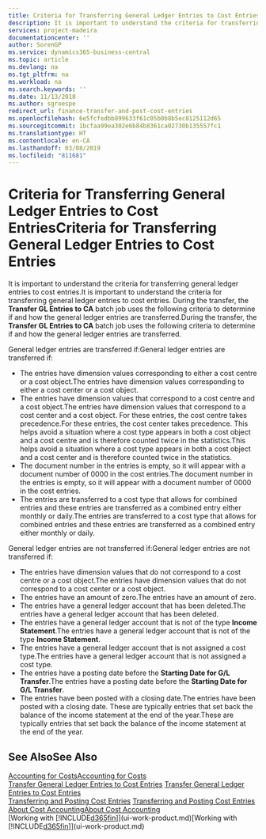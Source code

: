 ```yaml
---
title: Criteria for Transferring General Ledger Entries to Cost Entries | Microsoft Docs
description: It is important to understand the criteria for transferring general ledger entries to cost entries. During the transfer, the **Transfer GL Entries to CA** batch job uses the following criteria to determine if and how the general ledger entries are transferred.
services: project-madeira
documentationcenter: ''
author: SorenGP
ms.service: dynamics365-business-central
ms.topic: article
ms.devlang: na
ms.tgt_pltfrm: na
ms.workload: na
ms.search.keywords: ''
ms.date: 11/13/2018
ms.author: sgroespe
redirect_url: finance-transfer-and-post-cost-entries
ms.openlocfilehash: 6e5fcfedbb899633f61c05b0b8b5ec8125112d65
ms.sourcegitcommit: 1bcfaa99ea302e6b84b8361ca02730b135557fc1
ms.translationtype: HT
ms.contentlocale: en-CA
ms.lasthandoff: 03/08/2019
ms.locfileid: "811681"
---
```

# <a name="criteria-for-transferring-general-ledger-entries-to-cost-entries"></a><span data-ttu-id="b51fe-104">Criteria for Transferring General Ledger Entries to Cost Entries</span><span class="sxs-lookup"><span data-stu-id="b51fe-104">Criteria for Transferring General Ledger Entries to Cost Entries</span></span>
<span data-ttu-id="b51fe-105">It is important to understand the criteria for transferring general ledger entries to cost entries.</span><span class="sxs-lookup"><span data-stu-id="b51fe-105">It is important to understand the criteria for transferring general ledger entries to cost entries.</span></span> <span data-ttu-id="b51fe-106">During the transfer, the **Transfer GL Entries to CA** batch job uses the following criteria to determine if and how the general ledger entries are transferred.</span><span class="sxs-lookup"><span data-stu-id="b51fe-106">During the transfer, the **Transfer GL Entries to CA** batch job uses the following criteria to determine if and how the general ledger entries are transferred.</span></span>  

<span data-ttu-id="b51fe-107">General ledger entries are transferred if:</span><span class="sxs-lookup"><span data-stu-id="b51fe-107">General ledger entries are transferred if:</span></span>  

-   <span data-ttu-id="b51fe-108">The entries have dimension values corresponding to either a cost centre or a cost object.</span><span class="sxs-lookup"><span data-stu-id="b51fe-108">The entries have dimension values corresponding to either a cost center or a cost object.</span></span>  
-   <span data-ttu-id="b51fe-109">The entries have dimension values that correspond to a cost centre and a cost object.</span><span class="sxs-lookup"><span data-stu-id="b51fe-109">The entries have dimension values that correspond to a cost center and a cost object.</span></span> <span data-ttu-id="b51fe-110">For these entries, the cost centre takes precedence.</span><span class="sxs-lookup"><span data-stu-id="b51fe-110">For these entries, the cost center takes precedence.</span></span> <span data-ttu-id="b51fe-111">This helps avoid a situation where a cost type appears in both a cost object and a cost centre and is therefore counted twice in the statistics.</span><span class="sxs-lookup"><span data-stu-id="b51fe-111">This helps avoid a situation where a cost type appears in both a cost object and a cost center and is therefore counted twice in the statistics.</span></span>  
-   <span data-ttu-id="b51fe-112">The document number in the entries is empty, so it will appear with a document number of 0000 in the cost entries.</span><span class="sxs-lookup"><span data-stu-id="b51fe-112">The document number in the entries is empty, so it will appear with a document number of 0000 in the cost entries.</span></span>  
-   <span data-ttu-id="b51fe-113">The entries are transferred to a cost type that allows for combined entries and these entries are transferred as a combined entry either monthly or daily.</span><span class="sxs-lookup"><span data-stu-id="b51fe-113">The entries are transferred to a cost type that allows for combined entries and these entries are transferred as a combined entry either monthly or daily.</span></span>  

<span data-ttu-id="b51fe-114">General ledger entries are not transferred if:</span><span class="sxs-lookup"><span data-stu-id="b51fe-114">General ledger entries are not transferred if:</span></span>  

-   <span data-ttu-id="b51fe-115">The entries have dimension values that do not correspond to a cost centre or a cost object.</span><span class="sxs-lookup"><span data-stu-id="b51fe-115">The entries have dimension values that do not correspond to a cost center or a cost object.</span></span>  
-   <span data-ttu-id="b51fe-116">The entries have an amount of zero.</span><span class="sxs-lookup"><span data-stu-id="b51fe-116">The entries have an amount of zero.</span></span>  
-   <span data-ttu-id="b51fe-117">The entries have a general ledger account that has been deleted.</span><span class="sxs-lookup"><span data-stu-id="b51fe-117">The entries have a general ledger account that has been deleted.</span></span>  
-   <span data-ttu-id="b51fe-118">The entries have a general ledger account that is not of the type **Income Statement**.</span><span class="sxs-lookup"><span data-stu-id="b51fe-118">The entries have a general ledger account that is not of the type **Income Statement**.</span></span>  
-   <span data-ttu-id="b51fe-119">The entries have a general ledger account that is not assigned a cost type.</span><span class="sxs-lookup"><span data-stu-id="b51fe-119">The entries have a general ledger account that is not assigned a cost type.</span></span>  
-   <span data-ttu-id="b51fe-120">The entries have a posting date before the **Starting Date for G/L Transfer**.</span><span class="sxs-lookup"><span data-stu-id="b51fe-120">The entries have a posting date before the **Starting Date for G/L Transfer**.</span></span>  
-   <span data-ttu-id="b51fe-121">The entries have been posted with a closing date.</span><span class="sxs-lookup"><span data-stu-id="b51fe-121">The entries have been posted with a closing date.</span></span> <span data-ttu-id="b51fe-122">These are typically entries that set back the balance of the income statement at the end of the year.</span><span class="sxs-lookup"><span data-stu-id="b51fe-122">These are typically entries that set back the balance of the income statement at the end of the year.</span></span>  

## <a name="see-also"></a><span data-ttu-id="b51fe-123">See Also</span><span class="sxs-lookup"><span data-stu-id="b51fe-123">See Also</span></span>  
[<span data-ttu-id="b51fe-124">Accounting for Costs</span><span class="sxs-lookup"><span data-stu-id="b51fe-124">Accounting for Costs</span></span>](finance-manage-cost-accounting.md)  
 <span data-ttu-id="b51fe-125">[Transfer General Ledger Entries to Cost Entries](finance-how-to-transfer-general-ledger-entries-to-cost-entries.md) </span><span class="sxs-lookup"><span data-stu-id="b51fe-125">[Transfer General Ledger Entries to Cost Entries](finance-how-to-transfer-general-ledger-entries-to-cost-entries.md) </span></span>  
 <span data-ttu-id="b51fe-126">[Transferring and Posting Cost Entries](finance-transfer-and-post-cost-entries.md) </span><span class="sxs-lookup"><span data-stu-id="b51fe-126">[Transferring and Posting Cost Entries](finance-transfer-and-post-cost-entries.md) </span></span>  
 [<span data-ttu-id="b51fe-127">About Cost Accounting</span><span class="sxs-lookup"><span data-stu-id="b51fe-127">About Cost Accounting</span></span>](finance-about-cost-accounting.md)  
 <span data-ttu-id="b51fe-128">[Working with [!INCLUDE[d365fin](includes/d365fin_md.md)]](ui-work-product.md)</span><span class="sxs-lookup"><span data-stu-id="b51fe-128">[Working with [!INCLUDE[d365fin](includes/d365fin_md.md)]](ui-work-product.md)</span></span>
